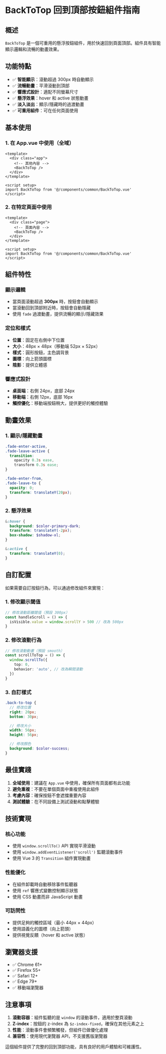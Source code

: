 # BackToTop 回到頂部按鈕組件指南

## 概述

`BackToTop` 是一個可重用的懸浮按鈕組件，用於快速回到頁面頂部。組件具有智能顯示邏輯和流暢的動畫效果。

## 功能特點

- ✅ **智能顯示**：滾動超過 300px 時自動顯示
- ✅ **流暢動畫**：平滑滾動到頂部
- ✅ **響應式設計**：適配不同螢幕尺寸
- ✅ **懸浮效果**：hover 和 active 狀態動畫
- ✅ **淡入淡出**：顯示/隱藏時的過渡動畫
- ✅ **可重用組件**：可在任何頁面使用

## 基本使用

### 1. 在 App.vue 中使用（全域）

```vue
<template>
  <div class="app">
    <!-- 其他內容 -->
    <BackToTop />
  </div>
</template>

<script setup>
import BackToTop from '@/components/common/BackToTop.vue'
</script>
```

### 2. 在特定頁面中使用

```vue
<template>
  <div class="page">
    <!-- 頁面內容 -->
    <BackToTop />
  </div>
</template>

<script setup>
import BackToTop from '@/components/common/BackToTop.vue'
</script>
```

## 組件特性

### 顯示邏輯

- 當頁面滾動超過 **300px** 時，按鈕會自動顯示
- 當滾動回到頂部附近時，按鈕會自動隱藏
- 使用 `fade` 過渡動畫，提供流暢的顯示/隱藏效果

### 定位和樣式

- **位置**：固定在右側中下位置
- **大小**：48px × 48px（移動端 52px × 52px）
- **樣式**：圓形按鈕，主色調背景
- **圖標**：向上箭頭圖標
- **陰影**：提供立體感

### 響應式設計

- **桌面端**：右側 24px，底部 24px
- **移動端**：右側 12px，底部 16px
- **觸控優化**：移動端按鈕稍大，提供更好的觸控體驗

## 動畫效果

### 1. 顯示/隱藏動畫

```scss
.fade-enter-active,
.fade-leave-active {
  transition:
    opacity 0.3s ease,
    transform 0.3s ease;
}

.fade-enter-from,
.fade-leave-to {
  opacity: 0;
  transform: translateY(20px);
}
```

### 2. 懸浮效果

```scss
&:hover {
  background: $color-primary-dark;
  transform: translateY(-2px);
  box-shadow: $shadow-xl;
}

&:active {
  transform: translateY(0);
}
```

## 自訂配置

如果需要自訂按鈕行為，可以通過修改組件來實現：

### 1. 修改顯示閾值

```typescript
// 修改滾動距離閾值（預設 300px）
const handleScroll = () => {
  isVisible.value = window.scrollY > 500 // 改為 500px
}
```

### 2. 修改滾動行為

```typescript
// 修改滾動動畫（預設 smooth）
const scrollToTop = () => {
  window.scrollTo({
    top: 0,
    behavior: 'auto', // 改為瞬間滾動
  })
}
```

### 3. 自訂樣式

```scss
.back-to-top {
  // 修改位置
  right: 20px;
  bottom: 30px;

  // 修改大小
  width: 56px;
  height: 56px;

  // 修改顏色
  background: $color-success;
}
```

## 最佳實踐

1. **全域使用**：建議在 `App.vue` 中使用，確保所有頁面都有此功能
2. **避免重複**：不要在單個頁面中重複使用此組件
3. **考慮內容**：確保按鈕不會遮擋重要內容
4. **測試體驗**：在不同設備上測試滾動和點擊體驗

## 技術實現

### 核心功能

- 使用 `window.scrollTo()` API 實現平滑滾動
- 使用 `window.addEventListener('scroll')` 監聽滾動事件
- 使用 Vue 3 的 `Transition` 組件實現動畫

### 性能優化

- 在組件卸載時自動移除事件監聽器
- 使用 `ref` 響應式變數控制顯示狀態
- 使用 CSS 動畫而非 JavaScript 動畫

### 可訪問性

- 提供足夠的觸控區域（最小 44px × 44px）
- 使用語義化的圖標（向上箭頭）
- 提供視覺反饋（hover 和 active 狀態）

## 瀏覽器支援

- ✅ Chrome 61+
- ✅ Firefox 55+
- ✅ Safari 12+
- ✅ Edge 79+
- ✅ 移動端瀏覽器

## 注意事項

1. **滾動容器**：組件監聽的是 `window` 的滾動事件，適用於整頁滾動
2. **Z-index**：按鈕的 z-index 為 `$z-index-fixed`，確保在其他元素之上
3. **性能**：滾動事件會頻繁觸發，但組件已做優化處理
4. **兼容性**：使用現代瀏覽器 API，不支援舊版瀏覽器

這個組件提供了完整的回到頂部功能，具有良好的用戶體驗和可維護性。
